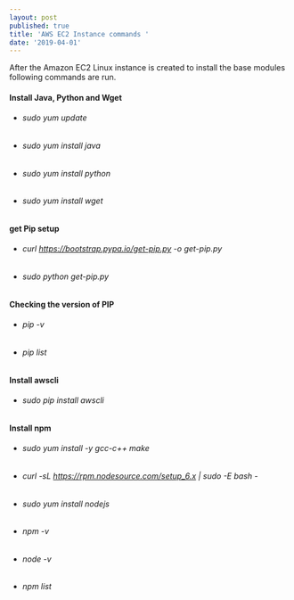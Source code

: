 ```yaml
---
layout: post
published: true
title: 'AWS EC2 Instance commands '
date: '2019-04-01'
---
```


After the Amazon EC2 Linux instance is created to install the base modules following commands are run. 	

#### Install Java, Python and Wget 
	
-  ###### sudo yum update
-  ###### sudo yum install java
-  ###### sudo yum install python
-  ###### sudo yum install wget
	
#### get Pip setup 
-  ###### curl https://bootstrap.pypa.io/get-pip.py -o get-pip.py
-  ###### sudo python get-pip.py

	
#### Checking the version of PIP
- ###### pip -v
- ###### pip list

#### Install awscli
- ###### sudo pip install awscli

#### Install npm
-  ###### sudo yum install -y gcc-c++ make
-  ###### curl -sL https://rpm.nodesource.com/setup_6.x | sudo -E bash -
-  ###### sudo yum install nodejs
-  ###### npm -v
-  ###### node -v
-  ###### npm list

